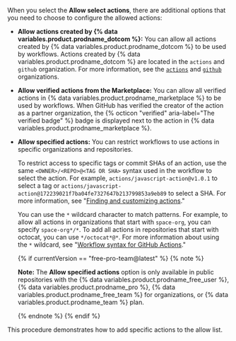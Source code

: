 When you select the **Allow select actions**, there are additional options that you need to choose to configure the allowed actions:

- **Allow actions created by {% data variables.product.prodname_dotcom %}:** You can allow all actions created by {% data variables.product.prodname_dotcom %} to be used by workflows. Actions created by {% data variables.product.prodname_dotcom %} are located in the `actions` and `github` organization. For more information, see the [`actions`](https://github.com/actions) and [`github`](https://github.com/github) organizations.
- **Allow verified actions from the Marketplace:** You can allow all verified actions in {% data variables.product.prodname_marketplace %} to be used by workflows. When GitHub has verified the creator of the action as a partner organization, the {% octicon "verified" aria-label="The verified badge" %} badge is displayed next to the action in {% data variables.product.prodname_marketplace %}.
- **Allow specified actions:** You can restrict workflows to use actions in specific organizations and repositories.

  To restrict access to specific tags or commit SHAs of an action, use the same `<OWNER>/<REPO>@<TAG OR SHA>` syntax used in the workflow to select the action. For example, `actions/javascript-action@v1.0.1` to select a tag or `actions/javascript-action@172239021f7ba04fe7327647b213799853a9eb89` to select a SHA. For more information, see "[Finding and customizing actions](/actions/learn-github-actions/finding-and-customizing-actions#using-release-management-for-your-custom-actions)."

  You can use the `*` wildcard character to match patterns. For example, to allow all actions in organizations that start with `space-org`, you can specify `space-org*/*`. To add all actions in repositories that start with octocat, you can use `*/octocat*@*`. For more information about using the `*` wildcard, see "[Workflow syntax for GitHub Actions](/actions/reference/workflow-syntax-for-github-actions#filter-pattern-cheat-sheet)." 

  {% if currentVersion == "free-pro-team@latest" %}
  {% note %}

  **Note:** The **Allow specified actions** option is only available in public repositories with the {% data variables.product.prodname_free_user %}, {% data variables.product.prodname_pro %}, {% data variables.product.prodname_free_team %} for organizations, or {% data variables.product.prodname_team %} plan.

  {% endnote %}
  {% endif %}

This procedure demonstrates how to add specific actions to the allow list.
